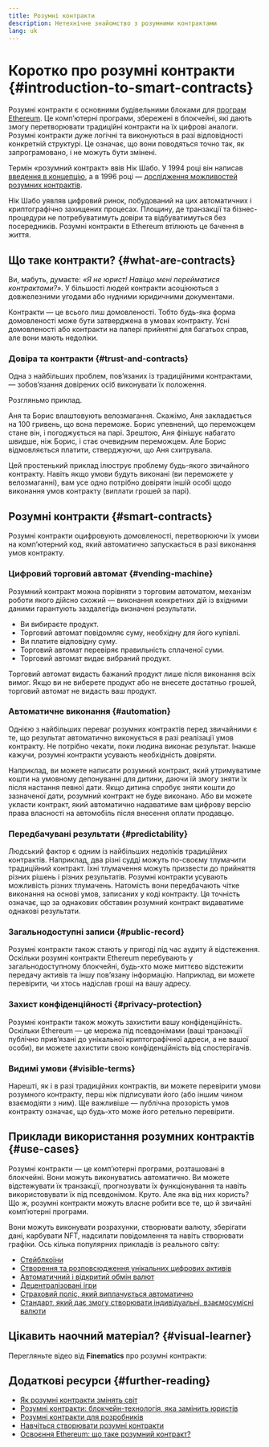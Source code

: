 ```yaml
---
title: Розумні контракти
description: Нетехнічне знайомство з розумними контрактами
lang: uk
---
```


# Коротко про розумні контракти {#introduction-to-smart-contracts}

Розумні контракти є основними будівельними блоками для [програм Ethereum](/dapps/). Це комп’ютерні програми, збережені в блокчейні, які дають змогу перетворювати традиційні контракти на їх цифрові аналоги. Розумні контракти дуже логічні та виконуються в разі відповідності конкретній структурі. Це означає, що вони поводяться точно так, як запрограмовано, і не можуть бути змінені.

Термін «розумний контракт» ввів Нік Шабо. У 1994 році він написав [введення в концепцію](https://www.fon.hum.uva.nl/rob/Courses/InformationInSpeech/CDROM/Literature/LOTwinterschool2006/szabo.best.vwh.net/smart.contracts.html), а в 1996 році — [дослідження можливостей розумних контрактів](https://www.fon.hum.uva.nl/rob/Courses/InformationInSpeech/CDROM/Literature/LOTwinterschool2006/szabo.best.vwh.net/smart_contracts_2.html).

Нік Шабо уявляв цифровий ринок, побудований на цих автоматичних і криптографічно захищених процесах. Площину, де транзакції та бізнес-процедури не потребуватимуть довіри та відбуватимуться без посередників. Розумні контракти в Ethereum втілюють це бачення в життя.

## Що таке контракти? {#what-are-contracts}

Ви, мабуть, думаєте: _«Я не юрист! Навіщо мені перейматися контрактами?»_. У більшості людей контракти асоціюються з довжелезними угодами або нудними юридичними документами.

Контракти — це всього лиш домовленості. Тобто будь-яка форма домовленості може бути затверджена в умовах контракту. Усні домовленості або контракти на папері прийнятні для багатьох справ, але вони мають недоліки.

### Довіра та контракти {#trust-and-contracts}

Одна з найбільших проблем, пов’язаних із традиційними контрактами, — зобов’язання довірених осіб виконувати їх положення.

Розгляньмо приклад.

Аня та Борис влаштовують велозмагання. Скажімо, Аня закладається на 100 гривень, що вона переможе. Борис упевнений, що переможцем стане він, і погоджується на парі. Зрештою, Аня фінішує набагато швидше, ніж Борис, і стає очевидним переможцем. Але Борис відмовляється платити, стверджуючи, що Аня схитрувала.

Цей простенький приклад ілюструє проблему будь-якого звичайного контракту. Навіть якщо умови будуть виконані (ви переможете у велозмаганні), вам усе одно потрібно довіряти іншій особі щодо виконання умов контракту (виплати грошей за парі).

## Розумні контракти {#smart-contracts}

Розумні контракти оцифровують домовленості, перетворюючи їх умови на комп’ютерний код, який автоматично запускається в разі виконання умов контракту.

### Цифровий торговий автомат {#vending-machine}

Розумний контракт можна порівняти з торговим автоматом, механізм роботи якого дійсно схожий — виконання конкретних дій із вхідними даними гарантують заздалегідь визначені результати.

- Ви вибираєте продукт.
- Торговий автомат повідомляє суму, необхідну для його купівлі.
- Ви платите відповідну суму.
- Торговий автомат перевіряє правильність сплаченої суми.
- Торговий автомат видає вибраний продукт.

Торговий автомат видасть бажаний продукт лише після виконання всіх вимог. Якщо ви не виберете продукт або не внесете достатньо грошей, торговий автомат не видасть ваш продукт.

### Автоматичне виконання {#automation}

Однією з найбільших переваг розумних контрактів перед звичайними є те, що результат автоматично виконується в разі реалізації умов контракту. Не потрібно чекати, поки людина виконає результат. Інакше кажучи, розумні контракти усувають необхідність довіряти.

Наприклад, ви можете написати розумний контракт, який утримуватиме кошти на умовному депонуванні для дитини, даючи їй змогу зняти їх після настання певної дати. Якщо дитина спробує зняти кошти до зазначеної дати, розумний контракт не буде виконано. Або ви можете укласти контракт, який автоматично надаватиме вам цифрову версію права власності на автомобіль після внесення оплати продавцю.

### Передбачувані результати {#predictability}

Людський фактор є одним із найбільших недоліків традиційних контрактів. Наприклад, два різні судді можуть по-своєму тлумачити традиційний контракт. Їхні тлумачення можуть призвести до прийняття різних рішень і різних результатів. Розумні контракти усувають можливість різних тлумачень. Натомість вони передбачають чітке виконання на основі умов, записаних у коді контракту. Ця точність означає, що за однакових обставин розумний контракт видаватиме однакові результати.

### Загальнодоступні записи {#public-record}

Розумні контракти також стають у пригоді під час аудиту й відстеження. Оскільки розумні контракти Ethereum перебувають у загальнодоступному блокчейні, будь-хто може миттєво відстежити передачу активів та іншу пов’язану інформацію. Наприклад, ви можете перевірити, чи хтось надіслав гроші на вашу адресу.

### Захист конфіденційності {#privacy-protection}

Розумні контракти також можуть захистити вашу конфіденційність. Оскільки Ethereum — це мережа під псевдонімами (ваші транзакції публічно прив’язані до унікальної криптографічної адреси, а не вашої особи), ви можете захистити свою конфіденційність від спостерігачів.

### Видимі умови {#visible-terms}

Нарешті, як і в разі традиційних контрактів, ви можете перевірити умови розумного контракту, перш ніж підписувати його (або іншим чином взаємодіяти з ним). Ще важливіше — публічна прозорість умов контракту означає, що будь-хто може його ретельно перевірити.

## Приклади використання розумних контрактів {#use-cases}

Розумні контракти — це комп’ютерні програми, розташовані в блокчейні. Вони можуть виконуватись автоматично. Ви можете відстежувати їх транзакції, прогнозувати їх функціонування та навіть використовувати їх під псевдонімом. Круто. Але яка від них користь? Що ж, розумні контракти можуть власне робити все те, що й звичайні комп’ютерні програми.

Вони можуть виконувати розрахунки, створювати валюту, зберігати дані, карбувати NFT, надсилати повідомлення та навіть створювати графіки. Ось кілька популярних прикладів із реального світу:

- [Стейблкоїни](/stablecoins/)
- [Створення та розповсюдження унікальних цифрових активів](/nft/)
- [Автоматичний і відкритий обмін валют](/get-eth/#dex)
- [Децентралізовані ігри](/dapps/?category=gaming)
- [Страховий поліс, який виплачується автоматично](https://etherisc.com/)
- [Стандарт, який дає змогу створювати індивідуальні, взаємосумісні валюти](/developers/docs/standards/tokens/)

## Цікавить наочний матеріал? {#visual-learner}

Перегляньте відео від **Finematics** про розумні контракти:

<YouTube id="pWGLtjG-F5c" />

## Додаткові ресурси {#further-reading}

- [Як розумні контракти змінять світ](https://www.youtube.com/watch?v=pA6CGuXEKtQ)
- [Розумні контракти: блокчейн-технологія, яка замінить юристів](https://blockgeeks.com/guides/smart-contracts/)
- [Розумні контракти для розробників](/developers/docs/smart-contracts/)
- [Навчіться створювати розумні контракти](/developers/learning-tools/)
- [Освоєння Ethereum: що таке розумний контракт?](https://github.com/ethereumbook/ethereumbook/blob/develop/07smart-contracts-solidity.asciidoc#what-is-a-smart-contract)
